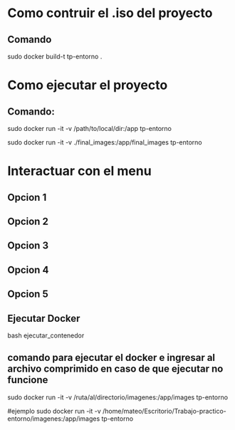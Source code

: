 # Como contruir el .iso del proyecto

## Comando
sudo docker build-t tp-entorno .

# Como ejecutar el proyecto

## Comando:
sudo docker run -it -v /path/to/local/dir:/app tp-entorno

sudo docker run -it -v ./final_images:/app/final_images tp-entorno



# Interactuar con el menu

## Opcion 1
## Opcion 2
## Opcion 3
## Opcion 4
## Opcion 5

## Ejecutar Docker

bash ejecutar_contenedor

## comando para ejecutar el docker e ingresar al archivo comprimido en caso de que ejecutar no funcione
sudo docker run -it -v /ruta/al/directorio/imagenes:/app/images tp-entorno

#ejemplo
sudo docker run -it -v /home/mateo/Escritorio/Trabajo-practico-entorno/imagenes:/app/images tp-entorno



